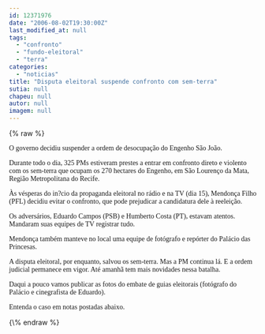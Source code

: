 ```yaml
---
id: 12371976
date: "2006-08-02T19:30:00Z"
last_modified_at: null
tags:
  - "confronto"
  - "fundo-eleitoral"
  - "terra"
categories:
  - "noticias"
title: "Disputa eleitoral suspende confronto com sem-terra"
sutia: null
chapeu: null
autor: null
imagem: null
---
```

{\% raw %}
<p><P><FONT face=Verdana>O governo decidiu suspender a ordem de desocupação do Engenho São João. </FONT></P></p>
<p><P><FONT face=Verdana>Durante todo o dia, 325 PMs estiveram prestes a entrar em confronto direto e violento com os sem-terra que ocupam os 270 hectares do Engenho, em São Lourenço da Mata, Região Metropolitana do Recife.</FONT></P></p>
<p><P><FONT face=Verdana>Às vésperas do in?cio da propaganda eleitoral no rádio e na TV (dia 15), Mendonça Filho (PFL) decidiu evitar o confronto, que pode prejudicar a candidatura dele à reeleição.</FONT></P></p>
<p><P><FONT face=Verdana>Os adversários, Eduardo Campos (PSB) e Humberto Costa (PT), estavam atentos. Mandaram suas equipes de TV registrar tudo. </FONT></P></p>
<p><P><FONT face=Verdana>Mendonça também manteve no local uma equipe de fotógrafo e repórter do Palácio das Princesas.</FONT></P></p>
<p><P><FONT face=Verdana>A disputa eleitoral, por enquanto, salvou os sem-terra. Mas a PM continua lá. E a ordem judicial permanece em vigor. Até amanhã tem mais novidades nessa batalha.</FONT></P></p>
<p><P><FONT face=Verdana>Daqui a pouco vamos publicar as fotos do embate de guias eleitorais (fotógrafo do Palácio e cinegrafista de Eduardo).</FONT></P></p>
<p><P><FONT face=Verdana>Entenda o caso em notas postadas abaixo.</FONT></P> </p>
{\% endraw %}